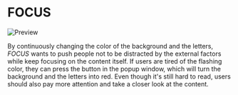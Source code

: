 # FOCUS
![Preview](https://github.com/Sonnyyy77/abc-student-repo/blob/master/projects/mini-project-4/Demo.gif)

By continuously changing the color of the background and the letters, *FOCUS* wants to push people not to be distracted by the external factors while keep focusing on the content itself. If users are tired of the flashing color, they can press the button in the popup window, which will turn the background and the letters into red. Even though it's still hard to read, users should also pay more attention and take a closer look at the content.
